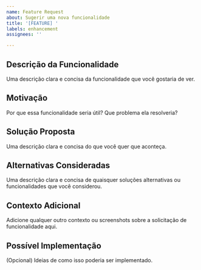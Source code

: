 ```yaml
---
name: Feature Request
about: Sugerir uma nova funcionalidade
title: '[FEATURE] '
labels: enhancement
assignees: ''

---
```


## Descrição da Funcionalidade
Uma descrição clara e concisa da funcionalidade que você gostaria de ver.

## Motivação
Por que essa funcionalidade seria útil? Que problema ela resolveria?

## Solução Proposta
Uma descrição clara e concisa do que você quer que aconteça.

## Alternativas Consideradas
Uma descrição clara e concisa de quaisquer soluções alternativas ou funcionalidades que você considerou.

## Contexto Adicional
Adicione qualquer outro contexto ou screenshots sobre a solicitação de funcionalidade aqui.

## Possível Implementação
(Opcional) Ideias de como isso poderia ser implementado.
